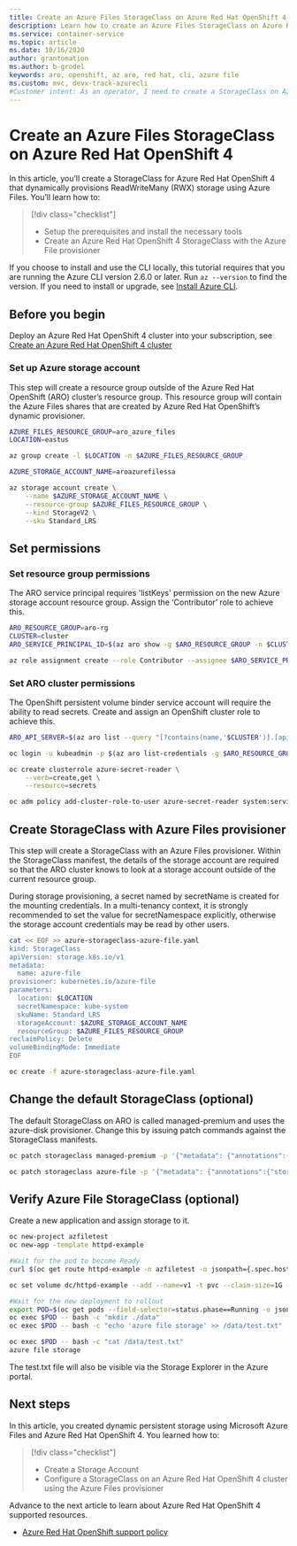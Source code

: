 ```yaml
---
title: Create an Azure Files StorageClass on Azure Red Hat OpenShift 4
description: Learn how to create an Azure Files StorageClass on Azure Red Hat OpenShift
ms.service: container-service
ms.topic: article
ms.date: 10/16/2020
author: grantomation
ms.author: b-grodel
keywords: aro, openshift, az aro, red hat, cli, azure file
ms.custom: mvc, devx-track-azurecli
#Customer intent: As an operator, I need to create a StorageClass on Azure Red Hat OpenShift using Azure File dynamic provisioner
---
```


# Create an Azure Files StorageClass on Azure Red Hat OpenShift 4

In this article, you’ll create a StorageClass for Azure Red Hat OpenShift 4 that dynamically provisions ReadWriteMany (RWX) storage using Azure Files. You’ll learn how to:

> [!div class="checklist"]
> * Setup the prerequisites and install the necessary tools
> * Create an Azure Red Hat OpenShift 4 StorageClass with the Azure File provisioner

If you choose to install and use the CLI locally, this tutorial requires that you are running the Azure CLI version 2.6.0 or later. Run `az --version` to find the version. If you need to install or upgrade, see [Install Azure CLI](/cli/azure/install-azure-cli?view=azure-cli-latest).

## Before you begin

Deploy an Azure Red Hat OpenShift 4 cluster into your subscription, see [Create an Azure Red Hat OpenShift 4 cluster](tutorial-create-cluster.md)


### Set up Azure storage account

This step will create a resource group outside of the Azure Red Hat OpenShift (ARO) cluster’s resource group. This resource group will contain the Azure Files shares that are created by Azure Red Hat OpenShift’s dynamic provisioner.

```bash
AZURE_FILES_RESOURCE_GROUP=aro_azure_files
LOCATION=eastus

az group create -l $LOCATION -n $AZURE_FILES_RESOURCE_GROUP

AZURE_STORAGE_ACCOUNT_NAME=aroazurefilessa

az storage account create \
	--name $AZURE_STORAGE_ACCOUNT_NAME \
	--resource-group $AZURE_FILES_RESOURCE_GROUP \
	--kind StorageV2 \
	--sku Standard_LRS
```

## Set permissions
### Set resource group permissions

The ARO service principal requires 'listKeys' permission on the new Azure storage account resource group. Assign the ‘Contributor’ role to achieve this.

```bash
ARO_RESOURCE_GROUP=aro-rg
CLUSTER=cluster
ARO_SERVICE_PRINCIPAL_ID=$(az aro show -g $ARO_RESOURCE_GROUP -n $CLUSTER --query servicePrincipalProfile.clientId -o tsv)

az role assignment create --role Contributor --assignee $ARO_SERVICE_PRINCIPAL_ID -g $AZURE_FILES_RESOURCE_GROUP
```

### Set ARO cluster permissions

The OpenShift persistent volume binder service account will require the ability to read secrets. Create and assign an OpenShift cluster role to achieve this.
```bash
ARO_API_SERVER=$(az aro list --query "[?contains(name,'$CLUSTER')].[apiserverProfile.url]" -o tsv)

oc login -u kubeadmin -p $(az aro list-credentials -g $ARO_RESOURCE_GROUP -n $CLUSTER --query=kubeadminPassword -o tsv) $ARO_API_SERVER

oc create clusterrole azure-secret-reader \
	--verb=create,get \
	--resource=secrets

oc adm policy add-cluster-role-to-user azure-secret-reader system:serviceaccount:kube-system:persistent-volume-binder
```

## Create StorageClass with Azure Files provisioner

This step will create a StorageClass with an Azure Files provisioner. Within the StorageClass manifest, the details of the storage account are required so that the ARO cluster knows to look at a storage account outside of the current resource group.

During storage provisioning, a secret named by secretName is created for the mounting credentials. In a multi-tenancy context, it is strongly recommended to set the value for secretNamespace explicitly, otherwise the storage account credentials may be read by other users.

```bash
cat << EOF >> azure-storageclass-azure-file.yaml
kind: StorageClass
apiVersion: storage.k8s.io/v1
metadata:
  name: azure-file
provisioner: kubernetes.io/azure-file
parameters:
  location: $LOCATION
  secretNamespace: kube-system
  skuName: Standard_LRS
  storageAccount: $AZURE_STORAGE_ACCOUNT_NAME
  resourceGroup: $AZURE_FILES_RESOURCE_GROUP
reclaimPolicy: Delete
volumeBindingMode: Immediate
EOF

oc create -f azure-storageclass-azure-file.yaml
```

## Change the default StorageClass (optional)

The default StorageClass on ARO is called managed-premium and uses the azure-disk provisioner. Change this by issuing patch commands against the StorageClass manifests.

```bash
oc patch storageclass managed-premium -p '{"metadata": {"annotations":{"storageclass.kubernetes.io/is-default-class":"false"}}}'

oc patch storageclass azure-file -p '{"metadata": {"annotations":{"storageclass.kubernetes.io/is-default-class":"true"}}}'
```

## Verify Azure File StorageClass (optional)

Create a new application and assign storage to it.

```bash
oc new-project azfiletest
oc new-app -template httpd-example

#Wait for the pod to become Ready
curl $(oc get route httpd-example -n azfiletest -o jsonpath={.spec.host})

oc set volume dc/httpd-example --add --name=v1 -t pvc --claim-size=1G -m /data

#Wait for the new deployment to rollout
export POD=$(oc get pods --field-selector=status.phase==Running -o jsonpath={.items[].metadata.name})
oc exec $POD -- bash -c "mkdir ./data"
oc exec $POD -- bash -c "echo 'azure file storage' >> /data/test.txt"

oc exec $POD -- bash -c "cat /data/test.txt"
azure file storage
```
The test.txt file will also be visible via the Storage Explorer in the Azure portal.

## Next steps

In this article, you created dynamic persistent storage using Microsoft Azure Files and Azure Red Hat OpenShift 4. You learned how to:

> [!div class="checklist"]
> * Create a Storage Account
> * Configure a StorageClass on an Azure Red Hat OpenShift 4 cluster using the Azure Files provisioner

Advance to the next article to learn about Azure Red Hat OpenShift 4 supported resources.

* [Azure Red Hat OpenShift support policy](support-policies-v4.md)
